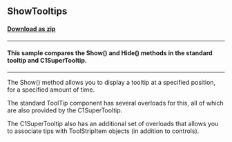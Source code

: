 ## ShowTooltips
#### [Download as zip](https://grapecity.github.io/DownGit/#/home?url=https://github.com/GrapeCity/ComponentOne-WinForms-Samples/tree/master/NetFramework\SuperTooltip\VB\ShowToolTips)
____
#### This sample compares the Show() and Hide() methods in the standard tooltip and C1SuperTooltip.
____
The Show() method allows you to display a tooltip at a specified position, for a specified amount of time.

The standard ToolTip component has several overloads for this, all of which are also provided by the C1SuperTooltip.

The C1SuperTooltip also has an additional set of overloads that allows you to associate tips with ToolStripItem objects (in addition to controls).
